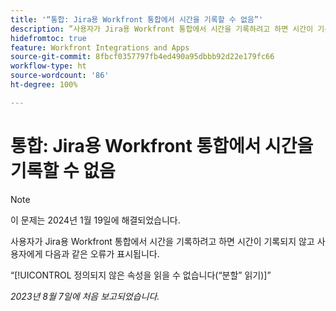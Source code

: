 ```yaml
---
title: '“통합: Jira용 Workfront 통합에서 시간을 기록할 수 없음”'
description: ”사용자가 Jira용 Workfront 통합에서 시간을 기록하려고 하면 시간이 기록되지 않고 사용자에게 오류가 표시됩니다.”
hidefromtoc: true
feature: Workfront Integrations and Apps
source-git-commit: 8fbcf0357797fb4ed490a95dbbb92d22e179fc66
workflow-type: ht
source-wordcount: '86'
ht-degree: 100%

---
```



# 통합: Jira용 Workfront 통합에서 시간을 기록할 수 없음

>[!NOTE]
>
>이 문제는 2024년 1월 19일에 해결되었습니다.

사용자가 Jira용 Workfront 통합에서 시간을 기록하려고 하면 시간이 기록되지 않고 사용자에게 다음과 같은 오류가 표시됩니다.

“[!UICONTROL 정의되지 않은 속성을 읽을 수 없습니다(“분할” 읽기)]”

_2023년 8월 7일에 처음 보고되었습니다._
